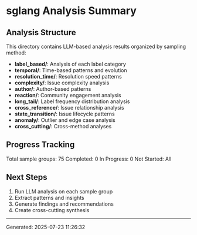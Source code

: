 # sglang Analysis Summary

## Analysis Structure

This directory contains LLM-based analysis results organized by sampling method:

- **label_based/**: Analysis of each label category
- **temporal/**: Time-based patterns and evolution
- **resolution_time/**: Resolution speed patterns
- **complexity/**: Issue complexity analysis
- **author/**: Author-based patterns
- **reaction/**: Community engagement analysis
- **long_tail/**: Label frequency distribution analysis
- **cross_reference/**: Issue relationship analysis
- **state_transition/**: Issue lifecycle patterns
- **anomaly/**: Outlier and edge case analysis
- **cross_cutting/**: Cross-method analyses

## Progress Tracking

Total sample groups: 75
Completed: 0
In Progress: 0
Not Started: All

## Next Steps

1. Run LLM analysis on each sample group
2. Extract patterns and insights
3. Generate findings and recommendations
4. Create cross-cutting synthesis

---
Generated: 2025-07-23 11:26:32
